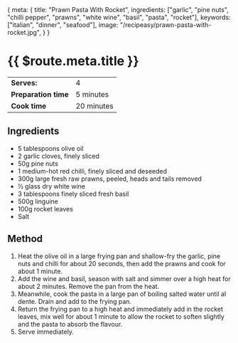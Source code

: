 <route>
{
  meta: {
    title: "Prawn Pasta With Rocket",
    ingredients: ["garlic", "pine nuts", "chilli pepper", "prawns", "white wine", "basil", "pasta", "rocket"],
    keywords: ["italian", "dinner", "seafood"],
    image: "/recipeasy/prawn-pasta-with-rocket.jpg",
  }
}
</route>

<Layout>

<RecipeImage :src="$route.meta.image" :alt="$route.meta.title" />

<RecipeChips :chips="$route.meta.keywords" />

# {{ $route.meta.title }}

|                      |            |
| -------------------- | ---------- |
| **Serves:**          | 4          |
| **Preparation time** | 5 minutes  |
| **Cook time**        | 20 minutes |

## Ingredients

- 5 tablespoons olive oil
- 2 garlic cloves, finely sliced
- 50g pine nuts
- 1 medium-hot red chilli, finely sliced and deseeded
- 300g large fresh raw prawns, peeled, heads and tails removed
- 1⁄2 glass dry white wine
- 3 tablespoons finely sliced fresh basil
- 500g linguine
- 100g rocket leaves
- Salt

## Method

1. Heat the olive oil in a large frying pan and shallow-fry the garlic, pine nuts and chilli for about 20 seconds, then add the prawns and cook for about 1 minute.
2. Add the wine and basil, season with salt and simmer over a high heat for about 2 minutes. Remove the pan from the heat.
3. Meanwhile, cook the pasta in a large pan of boiling salted water until al dente. Drain and add to the frying pan.
4. Return the frying pan to a high heat and immediately add in the rocket leaves, mix well for about 1 minute to allow the rocket to soften slightly and the pasta to absorb the flavour.
5. Serve immediately.

</Layout>
